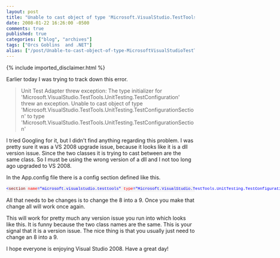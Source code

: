 ```yaml
---
layout: post
title: "Unable to cast object of type 'Microsoft.VisualStudio.TestTools.UnitTesting.TestConfigurationSection' to type 'Microsoft.VisualStudio.TestTools.UnitTesting.TestConfigurationSection'"
date: 2008-01-22 16:26:00 -0500
comments: true
published: true
categories: ["blog", "archives"]
tags: ["Orcs Goblins  and .NET"]
alias: ["/post/Unable-to-cast-object-of-type-MicrosoftVisualStudioTestToolsUnitTestingTestConfigurationSection-to-type-MicrosoftVisualStudioTestToolsUnitTestingTestConfigurationSection", "/post/unable-to-cast-object-of-type-microsoftvisualstudiotesttoolsunittestingtestconfigurationsection-to-type-microsoftvisualstudiotesttoolsunittestingtestconfigurationsection"]
---
```

<!-- more -->
{% include imported_disclaimer.html %}
<p>Earlier today I was trying to track down this error.</p>
<blockquote>
<p>Unit Test Adapter threw exception: The type initializer for 'Microsoft.VisualStudio.TestTools.UnitTesting.TestConfiguration' threw an exception. Unable to cast object of type 'Microsoft.VisualStudio.TestTools.UnitTesting.TestConfigurationSection' to type 'Microsoft.VisualStudio.TestTools.UnitTesting.TestConfigurationSection'</p>
</blockquote>
<p>I tried Googling for it, but I didn't find anything regarding this problem. I was pretty sure it was a VS 2008 upgrade issue, because it looks like it is a dll version issue. Since the two classes it is trying to cast between are the same class. So I must be using the wrong version of a dll and I not too long ago upgraded to VS 2008.</p>
<p>In the App.config file there is a config section defined like this.</p>
<div>
<pre style="font-size: 8pt; margin: 0em; overflow: visible; width: 100%; color: black; line-height: 12pt; font-family: consolas, 'Courier New', courier, monospace; background-color: #f4f4f4; border-style: none; padding: 0px;"><span style="color:#0000ff;">&lt;</span><span style="color:#800000;">section</span> <span style="color:#ff0000;">name</span><span style="color:#0000ff;">="microsoft.visualstudio.testtools"</span> <span style="color:#ff0000;">type</span><span style="color:#0000ff;">="Microsoft.VisualStudio.TestTools.UnitTesting.TestConfigurationSection, Microsoft.VisualStudio.QualityTools.UnitTestFramework, Version=8.0.0.0, Culture=neutral, PublicKeyToken=b03f5f7f11d50a3a"</span><span style="color:#0000ff;">/&gt;</span></pre>
</div>
<p>All that needs to be changes is to change the 8 into a 9. Once you make that change all will work once again.</p>
<p>This will work for pretty much any version issue you run into which looks like this. It is funny because the two class names are the same. This is your signal that it is a version issue. The nice thing is that you usually just need to change an 8 into a 9.</p>
<p>I hope everyone is enjoying Visual Studio 2008. Have a great day!</p>
